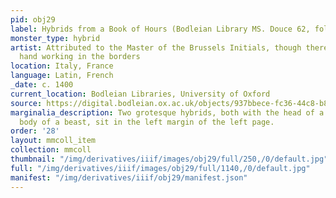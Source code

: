 ```yaml
---
pid: obj29
label: Hybrids from a Book of Hours (Bodleian Library MS. Douce 62, fol. 004v)
monster_type: hybrid
artist: Attributed to the Master of the Brussels Initials, though there is an extra
  hand working in the borders
location: Italy, France
language: Latin, French
_date: c. 1400
current_location: Bodleian Libraries, University of Oxford
source: https://digital.bodleian.ox.ac.uk/objects/937bbece-fc36-44c8-b84e-3c2821c365e3/surfaces/debd86d7-1f39-420f-a28f-c72f5455e91b/
marginalia_description: Two grotesque hybrids, both with the head of a man and the
  body of a beast, sit in the left margin of the left page.
order: '28'
layout: mmcoll_item
collection: mmcoll
thumbnail: "/img/derivatives/iiif/images/obj29/full/250,/0/default.jpg"
full: "/img/derivatives/iiif/images/obj29/full/1140,/0/default.jpg"
manifest: "/img/derivatives/iiif/obj29/manifest.json"
---
```

